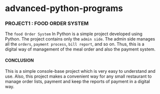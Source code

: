 # advanced-python-programs


### PROJECT1 : FOOD ORDER SYSTEM ### 

The ```food Order System``` In Python is a simple project developed using Python. The project contains only the ```admin side```. The admin side manages all the ```orders```, ```payment process```, ```bill report```, and so on. Thus, this is a digital way of management of the meal order and also the payment system.

#### CONCLUSION #### 
This is a simple console-base project which is very easy to understand and use. Also, this project makes a convenient way for any small restaurant to manage order lists, payment and keep the reports of payment in a digital way.
